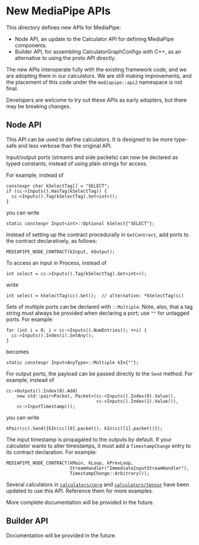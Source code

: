 # New MediaPipe APIs

This directory defines new APIs for MediaPipe:

- Node API, an update to the Calculator API for defining MediaPipe components.
- Builder API, for assembling CalculatorGraphConfigs with C++, as an alternative
  to using the proto API directly.

The new APIs interoperate fully with the existing framework code, and we are
adopting them in our calculators. We are still making improvements, and the
placement of this code under the `mediapipe::api2` namespace is not final.

Developers are welcome to try out these APIs as early adopters, but there may be
breaking changes.

## Node API

This API can be used to define calculators. It is designed to be more type-safe
and less verbose than the original API.

Input/output ports (streams and side packets) can now be declared as typed
constants, instead of using plain strings for access.

For example, instead of

```
constexpr char kSelectTag[] = "SELECT";
if (cc->Inputs().HasTag(kSelectTag)) {
  cc->Inputs().Tag(kSelectTag).Set<int>();
}
```

you can write

```
static constexpr Input<int>::Optional kSelect{"SELECT"};
```

Instead of setting up the contract procedurally in `GetContract`, add ports to
the contract declaratively, as follows:

```
MEDIAPIPE_NODE_CONTRACT(kInput, kOutput);
```

To access an input in Process, instead of

```
int select = cc->Inputs().Tag(kSelectTag).Get<int>();
```

write

```
int select = kSelectTag(cc).Get();  // alternative: *kSelectTag(cc)
```

Sets of multiple ports can be declared with `::Multiple`. Note, also, that a tag
string must always be provided when declaring a port; use `""` for untagged
ports. For example:


```
for (int i = 0; i < cc->Inputs().NumEntries(); ++i) {
  cc->Inputs().Index(i).SetAny();
}
```

becomes

```
static constexpr Input<AnyType>::Multiple kIn{""};
```

For output ports, the payload can be passed directly to the `Send` method. For
example, instead of

```
cc->Outputs().Index(0).Add(
    new std::pair<Packet, Packet>(cc->Inputs().Index(0).Value(),
                                  cc->Inputs().Index(1).Value()),
    cc->InputTimestamp());
```

you can write

```
kPair(cc).Send({kIn(cc)[0].packet(), kIn(cc)[1].packet()});
```

The input timestamp is propagated to the outputs by default. If your calculator
wants to alter timestamps, it must add a `TimestampChange` entry to its contract
declaration. For example:

```
MEDIAPIPE_NODE_CONTRACT(kMain, kLoop, kPrevLoop,
                        StreamHandler("ImmediateInputStreamHandler"),
                        TimestampChange::Arbitrary());
```

Several calculators in
[`calculators/core`](https://github.com/google/mediapipe/tree/master/mediapipe/calculators/core) and
[`calculators/tensor`](https://github.com/google/mediapipe/tree/master/mediapipe/calculators/tensor)
have been updated to use this API. Reference them for more examples.

More complete documentation will be provided in the future.

## Builder API

Documentation will be provided in the future.
